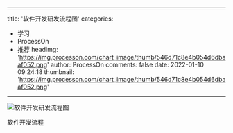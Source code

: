 
---
title: '软件开发研发流程图'
categories: 
 - 学习
 - ProcessOn
 - 推荐
headimg: 'https://img.processon.com/chart_image/thumb/546d71c8e4b054d6dbaaf052.png'
author: ProcessOn
comments: false
date: 2022-01-10 09:24:18
thumbnail: 'https://img.processon.com/chart_image/thumb/546d71c8e4b054d6dbaaf052.png'
---

<div>   
<img class="thumb" alt="软件开发研发流程图" src="https://img.processon.com/chart_image/thumb/546d71c8e4b054d6dbaaf052.png" referrerpolicy="no-referrer">
<p>软件开发流程</p>  
</div>
            